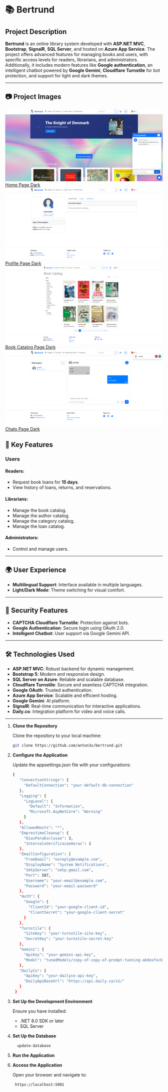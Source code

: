 # 📚 Bertrund

## Project Description

**Bertrund** is an online library system developed with **ASP.NET MVC**, **Bootstrap**, **SignalR**, **SQL Server**, and hosted on **Azure App Service**. The project offers advanced features for managing books and users, with specific access levels for readers, librarians, and administrators. Additionally, it includes modern features like **Google authentication**, an intelligent chatbot powered by **Google Gemini**, **Cloudflare Turnstile** for bot protection, and support for light and dark themes.

---

## 📷 Project Images

![Home Page Light](https://github.com/anton3x/Bertrund-Library/blob/388b50c0fdb02b30cb39e70003ae3371477bbfc1/Images/HomePage1Light.png)
[Home Page Dark](https://github.com/anton3x/Bertrund-Library/blob/388b50c0fdb02b30cb39e70003ae3371477bbfc1/Images/HomePageDark.png)
![Profile Page Light](https://github.com/anton3x/Bertrund-Library/blob/388b50c0fdb02b30cb39e70003ae3371477bbfc1/Images/ProfilePageLight.png)
[Profile Page Dark](https://github.com/anton3x/Bertrund-Library/blob/388b50c0fdb02b30cb39e70003ae3371477bbfc1/Images/ProfilePageDark.png)
![Book Catalog Page Light](https://github.com/anton3x/Bertrund-Library/blob/388b50c0fdb02b30cb39e70003ae3371477bbfc1/Images/BookCatalogPageLight.png)
[Book Catalog Page Dark](https://github.com/anton3x/Bertrund-Library/blob/388b50c0fdb02b30cb39e70003ae3371477bbfc1/Images/BookCatalogPageDark.png)
![Chats Page Light](https://github.com/anton3x/Bertrund-Library/blob/388b50c0fdb02b30cb39e70003ae3371477bbfc1/Images/ChatPageLight.png)
[Chats Page Dark](https://github.com/anton3x/Bertrund-Library/blob/388b50c0fdb02b30cb39e70003ae3371477bbfc1/Images/ChatsPageDark.png)


## 🎯 Key Features

### **Users**
#### Readers:
- Request book loans for **15 days**.
- View history of loans, returns, and reservations.

#### Librarians:
- Manage the book catalog.
- Manage the author catalog.
- Manage the category catalog.
- Manage the loan catalog.

#### Administrators:
- Control and manage users.

---

## 🌍 User Experience

- **Multilingual Support**: Interface available in multiple languages.
- **Light/Dark Mode**: Theme switching for visual comfort.

---

## 🔐 Security Features

- **CAPTCHA Cloudflare Turnstile**: Protection against bots.
- **Google Authentication**: Secure login using OAuth 2.0.
- **Intelligent Chatbot**: User support via Google Gemini API.

---

## 🛠️ Technologies Used

- **ASP.NET MVC**: Robust backend for dynamic management.
- **Bootstrap 5**: Modern and responsive design.
- **SQL Server on Azure**: Reliable and scalable database.
- **Cloudflare Turnstile**: Secure and seamless CAPTCHA integration.
- **Google OAuth**: Trusted authentication.
- **Azure App Service**: Scalable and efficient hosting.
- **Google Gemini**: AI platform.
- **SignalR**: Real-time communication for interactive applications.
- **Daily.co**: Integration platform for video and voice calls.

---

1. **Clone the Repository**

   Clone the repository to your local machine:
   ```bash
   git clone https://github.com/anton3x/bertrund.git
   ```
   
2. **Configure the Application**
   
   Update the appsettings.json file with your configurations:
   ```bash
   {
      "ConnectionStrings": {
        "DefaultConnection": "your-default-db-connection"
      },
      "Logging": {
        "LogLevel": {
          "Default": "Information",
          "Microsoft.AspNetCore": "Warning"
        }
      },
      "AllowedHosts": "*",
      "EmprestimoCleanup": {
        "DiasParaExclusao": 3,
        "IntervaloVerificacaoHoras": 1
      },
      "EmailConfiguration": {
        "FromEmail": "noreply@example.com",
        "DisplayName": "System Notifications",
        "SmtpServer": "smtp.gmail.com",
        "Port": 587,
        "Username": "your-email@example.com",
        "Password": "your-email-password"
      },
      "Auth": {
        "Google": {
          "ClientId": "your-google-client-id",
          "ClientSecret": "your-google-client-secret"
        }
      },
      "Turnstile": {
        "SiteKey": "your-turnstile-site-key",
        "SecretKey": "your-turnstile-secret-key"
      },
      "Gemini": {
        "ApiKey": "your-gemini-api-key",
        "Model": "tunedModels/copy-of-copy-of-prompt-tunning-a6dexfock"
      },
      "DailyCo": {
        "ApiKey": "your-dailyco-api-key",
        "DailyApiBaseUrl": "https://api.daily.co/v1/"
      }
    }

   ```
    
3. **Set Up the Development Environment**

   Ensure you have installed:
   + .NET 8.0 SDK or later
   + SQL Server
    
4. **Set Up the Database**
    ```bash
      update-database
    ```
5. **Run the Application**
6. **Access the Application**

   Open your browser and navigate to:
   ```bash
    https://localhost:5001
   ```
